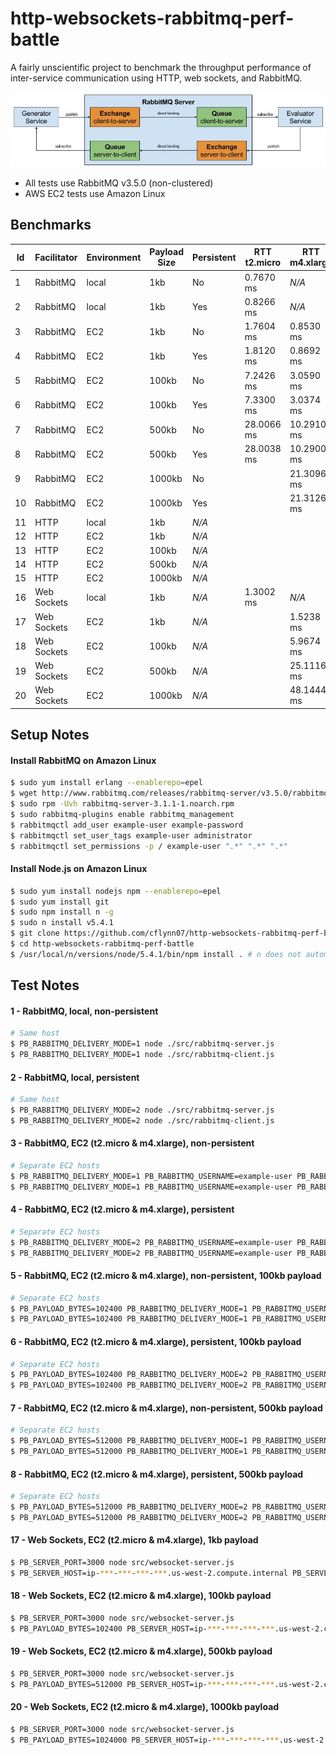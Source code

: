 http-websockets-rabbitmq-perf-battle
====================================

A fairly unscientific project to benchmark the throughput performance of inter-service communication using HTTP, web sockets, and RabbitMQ.

![RabbitMQ Test Diagram](https://raw.githubusercontent.com/cflynn07/http-websockets-rabbitmq-perf-battle/master/RabbitMQ_Test_Diagram.jpg)

- All tests use RabbitMQ v3.5.0 (non-clustered)
- AWS EC2 tests use Amazon Linux

Benchmarks
----------
Id | Facilitator | Environment | Payload Size | Persistent | RTT t2.micro | RTT m4.xlarge
---|-------------|-------------|--------------|------------|--------------|--------------
1  | RabbitMQ    | local       | 1kb          | No         | 0.7670 ms    | *N/A*
2  | RabbitMQ    | local       | 1kb          | Yes        | 0.8266 ms    | *N/A*
3  | RabbitMQ    | EC2         | 1kb          | No         | 1.7604 ms    | 0.8530 ms
4  | RabbitMQ    | EC2         | 1kb          | Yes        | 1.8120 ms    | 0.8692 ms
5  | RabbitMQ    | EC2         | 100kb        | No         | 7.2426 ms    | 3.0590 ms
6  | RabbitMQ    | EC2         | 100kb        | Yes        | 7.3300 ms    | 3.0374 ms
7  | RabbitMQ    | EC2         | 500kb        | No         | 28.0066 ms   | 10.2910 ms
8  | RabbitMQ    | EC2         | 500kb        | Yes        | 28.0038 ms   | 10.2900 ms
9  | RabbitMQ    | EC2         | 1000kb       | No         |              | 21.3096 ms
10 | RabbitMQ    | EC2         | 1000kb       | Yes        |              | 21.3126 ms
11 | HTTP        | local       | 1kb          | *N/A*      |              | 
12 | HTTP        | EC2         | 1kb          | *N/A*      |              | 
13 | HTTP        | EC2         | 100kb        | *N/A*      |              | 
14 | HTTP        | EC2         | 500kb        | *N/A*      |              | 
15 | HTTP        | EC2         | 1000kb       | *N/A*      |              | 
16 | Web Sockets | local       | 1kb          | *N/A*      | 1.3002 ms    | *N/A*
17 | Web Sockets | EC2         | 1kb          | *N/A*      |              | 1.5238 ms
18 | Web Sockets | EC2         | 100kb        | *N/A*      |              | 5.9674 ms
19 | Web Sockets | EC2         | 500kb        | *N/A*      |              | 25.1116 ms
20 | Web Sockets | EC2         | 1000kb       | *N/A*      |              | 48.1444 ms

Setup Notes
-----------
#### Install RabbitMQ on Amazon Linux
```bash
$ sudo yum install erlang --enablerepo=epel
$ wget http://www.rabbitmq.com/releases/rabbitmq-server/v3.5.0/rabbitmq-server-3.5.0-1.noarch.rpm
$ sudo rpm -Uvh rabbitmq-server-3.1.1-1.noarch.rpm
$ sudo rabbitmq-plugins enable rabbitmq_management
$ rabbitmqctl add_user example-user example-password
$ rabbitmqctl set_user_tags example-user administrator
$ rabbitmqctl set_permissions -p / example-user ".*" ".*" ".*"
```

#### Install Node.js on Amazon Linux
```bash
$ sudo yum install nodejs npm --enablerepo=epel
$ sudo yum install git
$ sudo npm install n -g
$ sudo n install v5.4.1
$ git clone https://github.com/cflynn07/http-websockets-rabbitmq-perf-battle.git
$ cd http-websockets-rabbitmq-perf-battle
$ /usr/local/n/versions/node/5.4.1/bin/npm install . # n does not automatically set symlink on Amazon Linux
```

Test Notes
----------
#### 1 - RabbitMQ, local, non-persistent
```bash
# Same host
$ PB_RABBITMQ_DELIVERY_MODE=1 node ./src/rabbitmq-server.js
$ PB_RABBITMQ_DELIVERY_MODE=1 node ./src/rabbitmq-client.js
```

#### 2 - RabbitMQ, local, persistent
```bash
# Same host
$ PB_RABBITMQ_DELIVERY_MODE=2 node ./src/rabbitmq-server.js
$ PB_RABBITMQ_DELIVERY_MODE=2 node ./src/rabbitmq-client.js
```

#### 3 - RabbitMQ, EC2 (t2.micro & m4.xlarge), non-persistent
```bash
# Separate EC2 hosts
$ PB_RABBITMQ_DELIVERY_MODE=1 PB_RABBITMQ_USERNAME=example-user PB_RABBITMQ_PASSWORD=example-password PB_RABBITMQ_HOST=ip-***-***-***-***.us-west-2.compute.internal /usr/local/n/versions/node/5.4.1/bin/node src/rabbitmq-server.js
$ PB_RABBITMQ_DELIVERY_MODE=1 PB_RABBITMQ_USERNAME=example-user PB_RABBITMQ_PASSWORD=example-password PB_RABBITMQ_HOST=ip-***-***-***-***.us-west-2.compute.internal /usr/local/n/versions/node/5.4.1/bin/node src/rabbitmq-client.js
```

#### 4 - RabbitMQ, EC2 (t2.micro & m4.xlarge), persistent
```bash
# Separate EC2 hosts
$ PB_RABBITMQ_DELIVERY_MODE=2 PB_RABBITMQ_USERNAME=example-user PB_RABBITMQ_PASSWORD=example-password PB_RABBITMQ_HOST=ip-***-***-***-***.us-west-2.compute.internal /usr/local/n/versions/node/5.4.1/bin/node src/rabbitmq-server.js
$ PB_RABBITMQ_DELIVERY_MODE=2 PB_RABBITMQ_USERNAME=example-user PB_RABBITMQ_PASSWORD=example-password PB_RABBITMQ_HOST=ip-***-***-***-***.us-west-2.compute.internal /usr/local/n/versions/node/5.4.1/bin/node src/rabbitmq-client.js
```

#### 5 - RabbitMQ, EC2 (t2.micro & m4.xlarge), non-persistent, 100kb payload
```bash
# Separate EC2 hosts
$ PB_PAYLOAD_BYTES=102400 PB_RABBITMQ_DELIVERY_MODE=1 PB_RABBITMQ_USERNAME=example-user PB_RABBITMQ_PASSWORD=example-password PB_RABBITMQ_HOST=ip-***-***-***-***.us-west-2.compute.internal /usr/local/n/versions/node/5.4.1/bin/node src/rabbitmq-server.js
$ PB_PAYLOAD_BYTES=102400 PB_RABBITMQ_DELIVERY_MODE=1 PB_RABBITMQ_USERNAME=example-user PB_RABBITMQ_PASSWORD=example-password PB_RABBITMQ_HOST=ip-***-***-***-***.us-west-2.compute.internal /usr/local/n/versions/node/5.4.1/bin/node src/rabbitmq-client.js
```

#### 6 - RabbitMQ, EC2 (t2.micro & m4.xlarge), persistent, 100kb payload
```bash
# Separate EC2 hosts
$ PB_PAYLOAD_BYTES=102400 PB_RABBITMQ_DELIVERY_MODE=2 PB_RABBITMQ_USERNAME=example-user PB_RABBITMQ_PASSWORD=example-password PB_RABBITMQ_HOST=ip-***-***-***-***.us-west-2.compute.internal /usr/local/n/versions/node/5.4.1/bin/node src/rabbitmq-server.js
$ PB_PAYLOAD_BYTES=102400 PB_RABBITMQ_DELIVERY_MODE=2 PB_RABBITMQ_USERNAME=example-user PB_RABBITMQ_PASSWORD=example-password PB_RABBITMQ_HOST=ip-***-***-***-***.us-west-2.compute.internal /usr/local/n/versions/node/5.4.1/bin/node src/rabbitmq-client.js
```

#### 7 - RabbitMQ, EC2 (t2.micro & m4.xlarge), non-persistent, 500kb payload
```bash
# Separate EC2 hosts
$ PB_PAYLOAD_BYTES=512000 PB_RABBITMQ_DELIVERY_MODE=1 PB_RABBITMQ_USERNAME=example-user PB_RABBITMQ_PASSWORD=example-password PB_RABBITMQ_HOST=ip-***-***-***-***.us-west-2.compute.internal /usr/local/n/versions/node/5.4.1/bin/node src/rabbitmq-server.js
$ PB_PAYLOAD_BYTES=512000 PB_RABBITMQ_DELIVERY_MODE=1 PB_RABBITMQ_USERNAME=example-user PB_RABBITMQ_PASSWORD=example-password PB_RABBITMQ_HOST=ip-***-***-***-***.us-west-2.compute.internal /usr/local/n/versions/node/5.4.1/bin/node src/rabbitmq-client.js
```

#### 8 - RabbitMQ, EC2 (t2.micro & m4.xlarge), persistent, 500kb payload
```bash
# Separate EC2 hosts
$ PB_PAYLOAD_BYTES=512000 PB_RABBITMQ_DELIVERY_MODE=2 PB_RABBITMQ_USERNAME=example-user PB_RABBITMQ_PASSWORD=example-password PB_RABBITMQ_HOST=ip-***-***-***-***.us-west-2.compute.internal /usr/local/n/versions/node/5.4.1/bin/node src/rabbitmq-server.js
$ PB_PAYLOAD_BYTES=512000 PB_RABBITMQ_DELIVERY_MODE=2 PB_RABBITMQ_USERNAME=example-user PB_RABBITMQ_PASSWORD=example-password PB_RABBITMQ_HOST=ip-***-***-***-***.us-west-2.compute.internal /usr/local/n/versions/node/5.4.1/bin/node src/rabbitmq-client.js
```

#### 17 - Web Sockets, EC2 (t2.micro & m4.xlarge), 1kb payload
```bash
$ PB_SERVER_PORT=3000 node src/websocket-server.js
$ PB_SERVER_HOST=ip-***-***-***-***.us-west-2.compute.internal PB_SERVER_PORT=3000 node src/websocket-client.js
```
#### 18 - Web Sockets, EC2 (t2.micro & m4.xlarge), 100kb payload
```bash
$ PB_SERVER_PORT=3000 node src/websocket-server.js
$ PB_PAYLOAD_BYTES=102400 PB_SERVER_HOST=ip-***-***-***-***.us-west-2.compute.internal PB_SERVER_PORT=3000 node src/websocket-client.js
```
#### 19 - Web Sockets, EC2 (t2.micro & m4.xlarge), 500kb payload
```bash
$ PB_SERVER_PORT=3000 node src/websocket-server.js
$ PB_PAYLOAD_BYTES=512000 PB_SERVER_HOST=ip-***-***-***-***.us-west-2.compute.internal PB_SERVER_PORT=3000 node src/websocket-client.js
```
#### 20 - Web Sockets, EC2 (t2.micro & m4.xlarge), 1000kb payload
```bash
$ PB_SERVER_PORT=3000 node src/websocket-server.js
$ PB_PAYLOAD_BYTES=1024000 PB_SERVER_HOST=ip-***-***-***-***.us-west-2.compute.internal PB_SERVER_PORT=3000 node src/websocket-client.js
```
